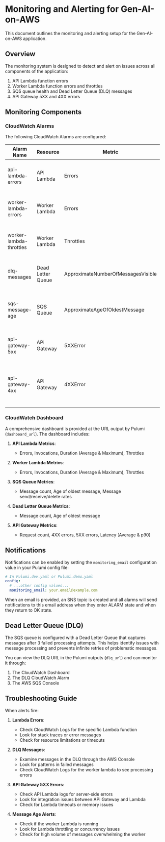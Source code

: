 # Monitoring and Alerting for Gen-AI-on-AWS

This document outlines the monitoring and alerting setup for the Gen-AI-on-AWS application.

## Overview

The monitoring system is designed to detect and alert on issues across all components of the application:

1. API Lambda function errors
2. Worker Lambda function errors and throttles
3. SQS queue health and Dead Letter Queue (DLQ) messages
4. API Gateway 5XX and 4XX errors

## Monitoring Components

### CloudWatch Alarms

The following CloudWatch Alarms are configured:

| Alarm Name | Resource | Metric | Threshold | Description |
|------------|----------|--------|-----------|-------------|
| api-lambda-errors | API Lambda | Errors | >0 | Alerts when any errors occur in the API Lambda |
| worker-lambda-errors | Worker Lambda | Errors | >0 | Alerts when any errors occur in the Worker Lambda |
| worker-lambda-throttles | Worker Lambda | Throttles | >0 | Alerts when the Worker Lambda is being throttled |
| dlq-messages | Dead Letter Queue | ApproximateNumberOfMessagesVisible | >0 | Alerts when any messages appear in the DLQ |
| sqs-message-age | SQS Queue | ApproximateAgeOfOldestMessage | >300 seconds | Alerts when messages are not being processed in time |
| api-gateway-5xx | API Gateway | 5XXError | >0 | Alerts when 5XX errors occur in the API Gateway |
| api-gateway-4xx | API Gateway | 4XXError | >5 | Alerts when a significant number of 4XX client errors occur |

### CloudWatch Dashboard

A comprehensive dashboard is provided at the URL output by Pulumi (`dashboard_url`). The dashboard includes:

1. **API Lambda Metrics**:
   - Errors, Invocations, Duration (Average & Maximum), Throttles

2. **Worker Lambda Metrics**:
   - Errors, Invocations, Duration (Average & Maximum), Throttles

3. **SQS Queue Metrics**:
   - Message count, Age of oldest message, Message send/receive/delete rates

4. **Dead Letter Queue Metrics**:
   - Message count, Age of oldest message

5. **API Gateway Metrics**:
   - Request count, 4XX errors, 5XX errors, Latency (Average & p90)

## Notifications

Notifications can be enabled by setting the `monitoring_email` configuration value in your Pulumi config file:

```yaml
# In Pulumi.dev.yaml or Pulumi.demo.yaml
config:
  # ...other config values...
  monitoring_email: your.email@example.com
```

When an email is provided, an SNS topic is created and all alarms will send notifications to this email address when they enter ALARM state and when they return to OK state.

## Dead Letter Queue (DLQ)

The SQS queue is configured with a Dead Letter Queue that captures messages after 3 failed processing attempts. This helps identify issues with message processing and prevents infinite retries of problematic messages.

You can view the DLQ URL in the Pulumi outputs (`dlq_url`) and can monitor it through:

1. The CloudWatch Dashboard
2. The DLQ CloudWatch Alarm
3. The AWS SQS Console

## Troubleshooting Guide

When alerts fire:

1. **Lambda Errors**:
   - Check CloudWatch Logs for the specific Lambda function
   - Look for stack traces or error messages
   - Check for resource limitations or timeouts

2. **DLQ Messages**:
   - Examine messages in the DLQ through the AWS Console
   - Look for patterns in failed messages
   - Check CloudWatch Logs for the worker lambda to see processing errors

3. **API Gateway 5XX Errors**:
   - Check API Lambda logs for server-side errors
   - Look for integration issues between API Gateway and Lambda
   - Check for Lambda timeouts or memory issues

4. **Message Age Alerts**:
   - Check if the worker Lambda is running
   - Look for Lambda throttling or concurrency issues
   - Check for high volume of messages overwhelming the worker